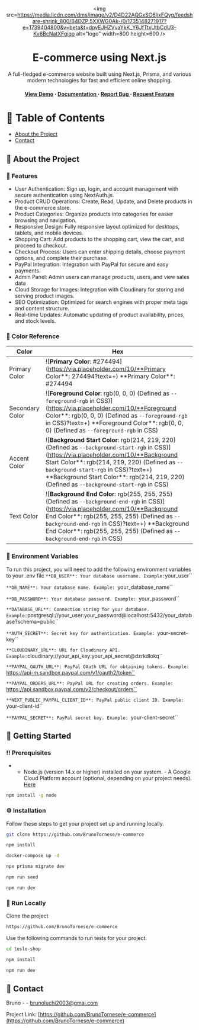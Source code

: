 <div align='center'>

<img src=https://media.licdn.com/dms/image/v2/D4D22AQGxSO6ljxFQyg/feedshare-shrink_800/B4DZP.5XXWG0Ak-/0/1735148271917?e=1739404800&v=beta&t=dpvEJHZVvaYkK_Y6JfTtxUtbCdU3-Kv6BcNatXFgiqo alt="logo" width=800 height=600 />

<h1>E-commerce using Next.js</h1>
<p>A full-fledged e-commerce website built using Next.js, Prisma, and various modern technologies for fast and efficient online shopping.</p>

<h4> <a href=https://teslo-shop-ebon.vercel.app/>View Demo</a> <span> · </span> <a href="https://github.com/BrunoTornese/e-commerce/blob/master/README.md"> Documentation </a> <span> · </span> <a href="https://github.com/BrunoTornese/e-commerce/issues"> Report Bug </a> <span> · </span> <a href="https://github.com/BrunoTornese/e-commerce/issues"> Request Feature </a> </h4>

</div>

# :notebook_with_decorative_cover: Table of Contents

- [About the Project](#star2-about-the-project)
- [Contact](#handshake-contact)

## :star2: About the Project

### :dart: Features

- User Authentication: Sign up, login, and account management with secure authentication using NextAuth.js.
- Product CRUD Operations: Create, Read, Update, and Delete products in the e-commerce store.
- Product Categories: Organize products into categories for easier browsing and navigation.
- Responsive Design: Fully responsive layout optimized for desktops, tablets, and mobile devices.
- Shopping Cart: Add products to the shopping cart, view the cart, and proceed to checkout.
- Checkout Process: Users can enter shipping details, choose payment options, and complete their purchase.
- PayPal Integration: Integration with PayPal for secure and easy payments.
- Admin Panel: Admin users can manage products, users, and view sales data
- Cloud Storage for Images: Integration with Cloudinary for storing and serving product images.
- SEO Optimization: Optimized for search engines with proper meta tags and content structure.
- Real-time Updates: Automatic updating of product availability, prices, and stock levels.

### :art: Color Reference

| Color           | Hex                                                                                                                                                                                                                                                                                                                             |
| --------------- | ------------------------------------------------------------------------------------------------------------------------------------------------------------------------------------------------------------------------------------------------------------------------------------------------------------------------------- |
| Primary Color   | ![**Primary Color**: #274494](https://via.placeholder.com/10/**Primary Color**: 274494?text=+) **Primary Color\*\*: #274494                                                                                                                                                                                                     |
| Secondary Color | ![**Foreground Color**: rgb(0, 0, 0) (Defined as `--foreground-rgb` in CSS)](https://via.placeholder.com/10/**Foreground Color**: rgb(0, 0, 0) (Defined as `--foreground-rgb` in CSS)?text=+) **Foreground Color\*\*: rgb(0, 0, 0) (Defined as `--foreground-rgb` in CSS)                                                       |
| Accent Color    | ![**Background Start Color**: rgb(214, 219, 220) (Defined as `--background-start-rgb` in CSS)](https://via.placeholder.com/10/**Background Start Color**: rgb(214, 219, 220) (Defined as `--background-start-rgb` in CSS)?text=+) **Background Start Color\*\*: rgb(214, 219, 220) (Defined as `--background-start-rgb` in CSS) |
| Text Color      | ![**Background End Color**: rgb(255, 255, 255) (Defined as `--background-end-rgb` in CSS)](https://via.placeholder.com/10/**Background End Color**: rgb(255, 255, 255) (Defined as `--background-end-rgb` in CSS)?text=+) **Background End Color\*\*: rgb(255, 255, 255) (Defined as `--background-end-rgb` in CSS)             |

### :key: Environment Variables

To run this project, you will need to add the following environment variables to your .env file
`**DB_USER**: Your database username. Example:`your_user``

`**DB_NAME**: Your database name. Example: `your_database_name``

`**DB_PASSWORD**: Your database password. Example: `your_password``

`**DATABASE_URL**: Connection string for your database. Example:`postgresql://your_user:your_password@localhost:5432/your_database?schema=public``

`**AUTH_SECRET**: Secret key for authentication. Example: `your-secret-key``

`**CLOUDINARY_URL**: URL for Cloudinary API. Example:`cloudinary://your_api_key:your_api_secret@dzrkdlokq``

`**PAYPAL_OAUTH_URL**: PayPal OAuth URL for obtaining tokens. Example: `https://api-m.sandbox.paypal.com/v1/oauth2/token``

`**PAYPAL_ORDERS_URL**: PayPal URL for creating orders. Example: `https://api.sandbox.paypal.com/v2/checkout/orders``

`**NEXT_PUBLIC_PAYPAL_CLIENT_ID**: PayPal public client ID. Example: `your-client-id``

`**PAYPAL_SECRET**: PayPal secret key. Example: `your-client-secret``

## :toolbox: Getting Started

### :bangbang: Prerequisites

- - Node.js (version 14.x or higher) installed on your system. - A Google Cloud Platform account (optional, depending on your project needs).<a href="- [Node.js official website](https://nodejs.org/) - [Google Cloud Platform](https://cloud.google.com/) (optional)"> Here</a>

```bash
npm install -g node
```

### :gear: Installation

Follow these steps to get your project set up and running locally.

```bash
git clone https://github.com/BrunoTornese/e-commerce
```

```bash
npm install
```

```bash
docker-compose up -d
```

```bash
npx prisma migrate dev
```

```bash
npm run seed
```

```bash
npm run dev
```

### :running: Run Locally

Clone the project

```bash
https://github.com/BrunoTornese/e-commerce
```

Use the following commands to run tests for your project.

```bash
cd teslo-shop
```

```bash
npm install
```

```bash
npm run dev
```

## :handshake: Contact

Bruno - - brunoluchi2003@gmai.com

Project Link: [https://github.com/BrunoTornese/e-commerce](https://github.com/BrunoTornese/e-commerce)
